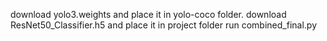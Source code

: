 download yolo3.weights and place it in yolo-coco folder.
download ResNet50_Classifier.h5 and place it in project folder
run combined_final.py
